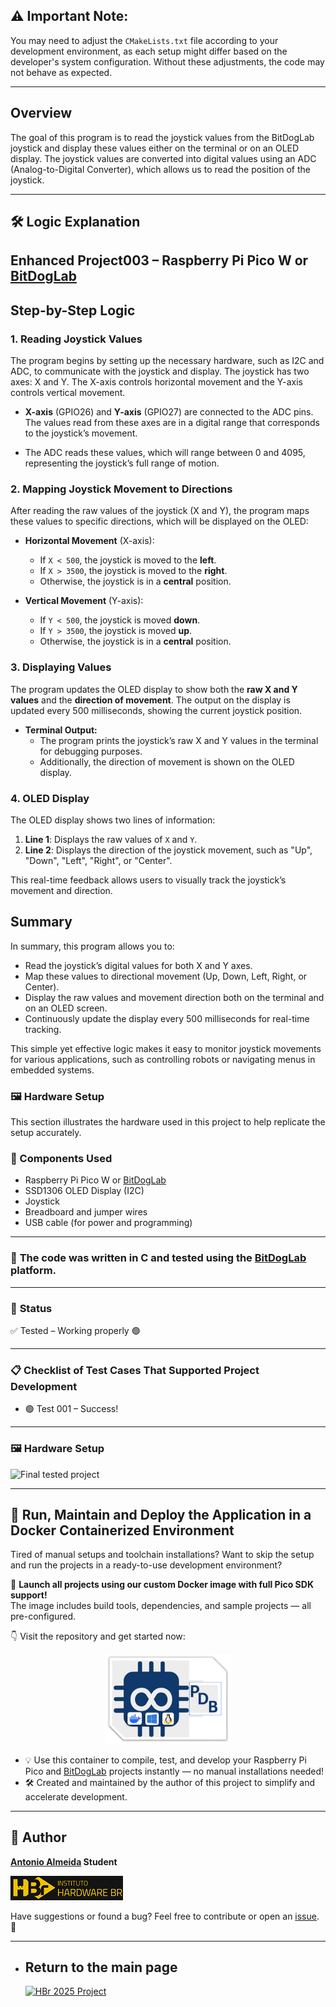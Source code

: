 ## ⚠️ Important Note:
You may need to adjust the `CMakeLists.txt` file according to your development environment, as each setup might differ based on the developer's system configuration. Without these adjustments, the code may not behave as expected.

---

## Overview

The goal of this program is to read the joystick values from the BitDogLab joystick and display these values either on the terminal or on an OLED display. The joystick values are converted into digital values using an ADC (Analog-to-Digital Converter), which allows us to read the position of the joystick.

---

## 🛠️ Logic Explanation

## Enhanced Project003 – Raspberry Pi Pico W or [BitDogLab](https://github.com/BitDogLab/BitDogLab)

## Step-by-Step Logic

### 1. **Reading Joystick Values**

The program begins by setting up the necessary hardware, such as I2C and ADC, to communicate with the joystick and display. The joystick has two axes: X and Y. The X-axis controls horizontal movement and the Y-axis controls vertical movement.

- **X-axis** (GPIO26) and **Y-axis** (GPIO27) are connected to the ADC pins. The values read from these axes are in a digital range that corresponds to the joystick’s movement.

- The ADC reads these values, which will range between 0 and 4095, representing the joystick’s full range of motion.

### 2. **Mapping Joystick Movement to Directions**

After reading the raw values of the joystick (X and Y), the program maps these values to specific directions, which will be displayed on the OLED:

- **Horizontal Movement** (X-axis):
  - If `X < 500`, the joystick is moved to the **left**.
  - If `X > 3500`, the joystick is moved to the **right**.
  - Otherwise, the joystick is in a **central** position.

- **Vertical Movement** (Y-axis):
  - If `Y < 500`, the joystick is moved **down**.
  - If `Y > 3500`, the joystick is moved **up**.
  - Otherwise, the joystick is in a **central** position.

### 3. **Displaying Values**

The program updates the OLED display to show both the **raw X and Y values** and the **direction of movement**. The output on the display is updated every 500 milliseconds, showing the current joystick position.

- **Terminal Output:**
  - The program prints the joystick’s raw X and Y values in the terminal for debugging purposes. 
  - Additionally, the direction of movement is shown on the OLED display.

### 4. **OLED Display**

The OLED display shows two lines of information:
1. **Line 1**: Displays the raw values of `X` and `Y`.
2. **Line 2**: Displays the direction of the joystick movement, such as "Up", "Down", "Left", "Right", or "Center".

This real-time feedback allows users to visually track the joystick’s movement and direction.

## Summary

In summary, this program allows you to:
- Read the joystick’s digital values for both X and Y axes.
- Map these values to directional movement (Up, Down, Left, Right, or Center).
- Display the raw values and movement direction both on the terminal and on an OLED screen.
- Continuously update the display every 500 milliseconds for real-time tracking.

This simple yet effective logic makes it easy to monitor joystick movements for various applications, such as controlling robots or navigating menus in embedded systems.

### 🖼️ Hardware Setup

This section illustrates the hardware used in this project to help replicate the setup accurately.

### 🔧 Components Used

- Raspberry Pi Pico W or [BitDogLab](https://github.com/BitDogLab/BitDogLab)
- SSD1306 OLED Display (I2C)
- Joystick
- Breadboard and jumper wires
- USB cable (for power and programming)

---

### 📝 **The code was written in C and tested using the [BitDogLab](https://github.com/BitDogLab/BitDogLab) platform.**

---

### 🔧 **Status**

✅ Tested – Working properly 🟢

---

### 📋 **Checklist of Test Cases That Supported Project Development**

- 🟢 Test 001 – Success!

---

### 🖼️ Hardware Setup

![Final tested project](./assets/project003.gif)

---

## 🐳 Run, Maintain and Deploy the Application in a Docker Containerized Environment

Tired of manual setups and toolchain installations? Want to skip the setup and run the projects in a ready-to-use development environment?

🚀 **Launch all projects using our custom Docker image with full Pico SDK support!**  
The image includes build tools, dependencies, and sample projects — all pre-configured.

👇 Visit the repository and get started now:  

<p align="center">
  <a href="https://github.com/alfecjo/rp2040-container">
    <img src="https://github.com/alfecjo/antonio_almeida_embarcatech_HBr_2025/raw/main/picodevbox.png" alt="PicoDevBox" width="200"/>
  </a>
</p>

- 💡 Use this container to compile, test, and develop your Raspberry Pi Pico and [BitDogLab](https://github.com/BitDogLab/BitDogLab) projects instantly — no manual installations needed!
- 🛠️ Created and maintained by the author of this project to simplify and accelerate development.

---

## 👤 Author
**[Antonio Almeida](https://alfecjo.github.io/) Student**

![HBr](./assets/hbr.jpg)

Have suggestions or found a bug?
Feel free to contribute or open an [issue](https://github.com/alfecjo/antonio_almeida_embarcatech_HBr_2025/issues). 🚀

---

- ## Return to the main page
  [![HBr 2025 Project](https://img.shields.io/badge/HBr_2025_Project-000000?style=for-the-badge&logo=github&logoColor=white)](https://github.com/alfecjo/antonio_almeida_embarcatech_HBr_2025)
